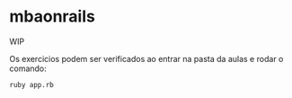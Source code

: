 # mbaonrails
 WIP

 Os exercicios podem ser verificados ao entrar na pasta da aulas e rodar o comando:

 ```
 ruby app.rb
 ```
